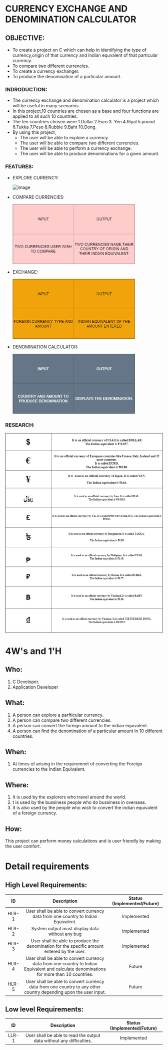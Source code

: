 # CURRENCY EXCHANGE AND DENOMINATION CALCULATOR
## OBJECTIVE:
* To create a project on C which can help in identifying the type of currency,origin of that currency and Indian equvalent of that particular currency.
* To compare two different currencies.
* To create a currency exchanger.
* To produce the denomination of a particular amount.
### INDRODUCTION:
 * The currency exchange and denomination calculator is a project which will be useful in many scenarios.
 * In this project,10 countries are chosen as a base and  four functions are  applied to all such 10 countries.
 * The ten countries chosen were 1.Dollar   2.Euro  3. Yen 4.Riyal  5.pound  6.Tukka 7.Peso   8.Rubble  9.Baht 10.Dong.
 * By using this project,
     * The user will be able to explore a currency
     * The user will be able to compare two different currencies.
     * The user will be able to perform a currency exchange.
     * The user will be able to produce denominations for a given amount.
 ### FEATURES:
  * EXPLORE CURRENCY:
    
    ![image](https://github.com/Varsha-5/M1_Project-name/commit/eba3e328ab1c76e697772f1c310003cbb70fd829)
 
  * COMPARE CURRENCIES:
     
     ![image](https://github.com/Varsha-5/M1_Project-name/blob/main/COMPARE%20Diagram.drawio.png)
     
     
  * EXCHANGE:
  
     ![image](https://github.com/Varsha-5/M1_Project-name/blob/main/EXCHANGE%20Diagram.drawio.png)
 
  * DENOMINATION CALCULATOR:

     ![image](https://github.com/Varsha-5/M1_Project-name/blob/main/DENOMINATION%20Diagram.drawio.png)
  
  ### RESEARCH:
  
  ![image](https://github.com/Varsha-5/M1_Project-name/blob/main/ResearchDiagram.drawio.png)
  
  # 4W&#39;s and 1&#39;H

## Who:

1. C Developer.
2. Application Developer

## What:

1. A person can explore a parfticular currency.
2. A person can compare two different currencies.
3. A person can convert the foreign amount to the indian equivalent.
4. A person can find the denomination of a particular amount in 10 different countries.


## When:

1. At times of arising in the requiremnet of converting the Foreign currencies to the Indian Equivalent.

## Where:
 
1. It is used by the explorers who travel around the world.
2.  t is used by the bussiness people who do bussiness in overseas.
3. It is also used by the people who wish to convert the indian equivalent of a foreign currency.

## How:

This project can perform money  calculations  and  is user friendly by making the user comfort.

# Detail requirements
## High Level Requirements:

| ID | Description | Status (Implemented/Future)|
|:---:|:---:|:---:|
|HLR-1| User shall be able to convert currency data from one country to Indian Equivalent.|Implemented|
|HLR-2| System output must display data without any bug |Implemented|
|HLR-3| User shall be able to produce the denomination for the specific amount entered by the user.|Implemented|
|HLR-4| User shall be able to convert currency data from one country to Indian Equivalent and calculate denominations for more than 10 countries.|Future|
|HLR-5| User shall be able to convert currency data from one country to any other country depending upon the user input.|Future|

##  Low level Requirements:
| ID | Description | Status (Implemented/Future)|
|:---:|:---:|:---:|
|LLR-1|User shall be able to read the output data without any difficulties.|Implemented| 
  

         
